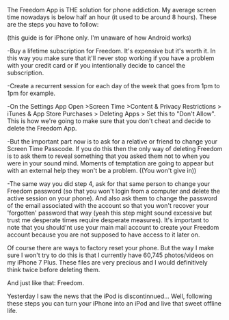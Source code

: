 The Freedom App is THE solution for phone addiction. My average screen time nowadays is below half an hour (it used to be around 8 hours). These are the steps you have to follow:

(this guide is for iPhone only. I'm unaware of how Android works)

-Buy a lifetime subscription for Freedom. It's expensive but it's worth it. In this way you make sure that it'll never stop working if you have a problem
with your credit card or if you intentionally decide to cancel the subscription.

-Create a recurrent session for each day of the week that goes from 1pm to 1pm for example.

-On the Settings App Open >Screen Time >Content & Privacy Restrictions > iTunes & App Store Purchases > Deleting Apps > Set this to "Don't Allow". This is 
how we're going to make sure that you don't cheat and decide to delete the Freedom App.

-But the important part now is to ask for a relative or friend to change your Screen Time Passcode. If you do this then the only way of deleting Freedom is
to ask them to reveal something that you asked them not to when you were in your sound mind. Moments of temptation are going to appear but with an
external help they won't be a problem. ((You won't give in))

-The same way you did step 4, ask for that same person to change your Freedom password (so that you won't login from a computer and delete the active session on your phone). And also ask them to change the password of the email associated with the account so that you won't recover your 'forgotten'
password that way (yeah this step might sound excessive but trust me desperate times require desperate measures). It's important to note that you should'nt
use your main mail account to create your Freedom account because you are not supposed to have access to it later on.

Of course there are ways to factory reset your phone. But the way I make sure I won't try to do this is that I currently have 60,745 photos/videos on my
iPhone 7 Plus. These files are very precious and I would definitively think twice before deleting them.

And just like that: Freedom. 

Yesterday I saw the news that the iPod is discontinnued... Well, following these steps you can turn your iPhone into an iPod and live
that sweet offline life.
